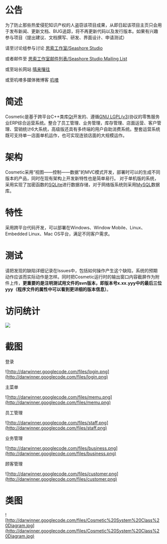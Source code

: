 # 公告 #
为了防止那些热爱侵犯知识产权的人盗窃该项目成果，从即日起该项目主页只会用于发布新闻、更新文档、BUG追踪，将不再更新代码以及发行版本。如果有兴趣参与项目（提出建议、文档撰写、研发、界面设计、申请测试）

请至讨论组参与讨论
[思索工作室/Seashore Studio](http://groups.google.com/group/seashore-studio)

或者邮件至
[思索工作室邮件列表/Seashore Studio Mailing List](mailto:seashore-studio@googlegroups.com)

或至站长网站
[嘻来嚷往](http://xirang.ca)

或至叽喳多媒体微博客
[叽喳](http://jizha.us)

# 简述 #
Cosmetic是基于跨平台C++类库[Qt](http://zh.wikipedia.org/wiki/Qt)开发的、遵循[GNU LGPL(v3)](http://zh.wikipedia.org/wiki/LGPL)协议的零售服务业ERP综合运营系统。整合了员工管理、业务管理，库存管理、店面运营、客户管理、营销统计6大系统，高级版还具有多终端的用户自助消费系统。整套运营系统既可支持单一店面单机运作，也可实现连锁店面的大规模运作。

# 架构 #
Cosmetic采用“视图——控制——数据”的MVC模式开发，部署时可以的生成不同版本的产品，同时在现有架构上开发新特性也是简单易行。
对于单机版的系统，采用实现了加密函数的[SQLite](http://zh.wikipedia.org/wiki/SQLite)进行数据存储，对于网络版系统则采用[MySQL](http://zh.wikipedia.org/wiki/MySQL)数据库。

# 特性 #
采用跨平台代码开发，可以部署在Windows、Window Mobile、Linux、Embedded Linux、Mac OS平台，满足不同客户需求。

# 测试 #
请把发现的缺陷详细记录在Issues中，包括如何操作产生这个缺陷，系统的预期动作应该而实际动作是怎样。同时把Cosmetic运行时的输出窗口内容截屏作为附件上传，**更重要的是注明测试用文件的svn版本，即版本号x.xx.yyy中的最后三位yyy（程序文件的属性中可以看到更详细的版本信息）**。

# 访问统计 #
[![](http://www2.clustrmaps.com/stats/maps-no_clusters/code.google.com-p-darwinner--thumb.jpg)](http://www2.clustrmaps.com/user/a028a5c6)

# 截图 #
登录

![http://darwinner.googlecode.com/files/login.png](http://darwinner.googlecode.com/files/login.png)

主菜单

![http://darwinner.googlecode.com/files/memu.png](http://darwinner.googlecode.com/files/memu.png)

员工管理

![http://darwinner.googlecode.com/files/staff.png](http://darwinner.googlecode.com/files/staff.png)

业务管理

![http://darwinner.googlecode.com/files/business.png](http://darwinner.googlecode.com/files/business.png)

顾客管理

![http://darwinner.googlecode.com/files/customer.png](http://darwinner.googlecode.com/files/customer.png)

# 类图 #

![http://darwinner.googlecode.com/files/Cosmetic%20System%20Class%20Diagram.jpg](http://darwinner.googlecode.com/files/Cosmetic%20System%20Class%20Diagram.jpg)